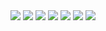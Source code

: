 <img src=basedorg.avif>
<img src=captcha.avif>
<img src=car-snow.avif>
<img src=dis-tos.avif>
<img src=hw1.avif>
<img src=nazi.avif>
<img src=vegeta.avif>
